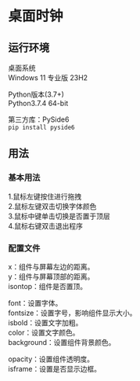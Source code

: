 # 桌面时钟

## 运行环境

桌面系统  
Windows 11 专业版 23H2  

Python版本(3.7+)  
Python3.7.4 64-bit  

第三方库：PySide6  
``pip install pyside6``

## 用法

### 基本用法

1.鼠标左键按住进行拖拽  
2.鼠标左键双击切换字体颜色  
3.鼠标中键单击切换是否置于顶层  
4.鼠标右键双击退出程序  

### 配置文件

x：组件与屏幕左边的距离。  
y：组件与屏幕顶部的距离。  
isontop：组件是否置顶。  

font：设置字体。  
fontsize：设置字号，影响组件显示大小。  
isbold：设置文字加粗。  
color：设置文字颜色。  
background：设置组件背景颜色。  

opacity：设置组件透明度。  
isframe：设置是否显示边框。  
